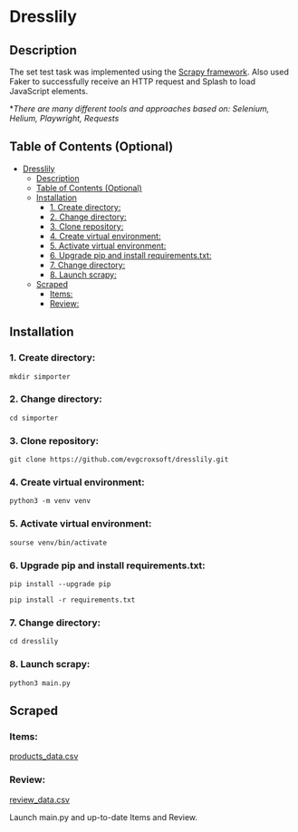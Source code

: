 # Dresslily

## Description

The set test task was implemented using the [Scrapy framework](https://scrapy.org/). Also used Faker to successfully receive an HTTP request and Splash to load JavaScript elements.

**There are many different tools and approaches based on:
Selenium, Helium, Playwright, Requests*

## Table of Contents (Optional)

- [Dresslily](#dresslily)
  - [Description](#description)
  - [Table of Contents (Optional)](#table-of-contents-optional)
  - [Installation](#installation)
    - [1. Create directory:](#1-create-directory)
    - [2. Change directory:](#2-change-directory)
    - [3. Clone repository:](#3-clone-repository)
    - [4. Create virtual environment:](#4-create-virtual-environment)
    - [5. Activate virtual environment:](#5-activate-virtual-environment)
    - [6. Upgrade pip and install requirements.txt:](#6-upgrade-pip-and-install-requirementstxt)
    - [7. Change directory:](#7-change-directory)
    - [8. Launch scrapy:](#8-launch-scrapy)
  - [Scraped](#scraped)
    - [Items:](#items)
    - [Review:](#review)

## Installation

### 1. Create directory:
```
mkdir simporter
```
### 2. Change directory:
```
cd simporter
```
### 3. Clone repository:
```
git clone https://github.com/evgcroxsoft/dresslily.git
```
### 4. Create virtual environment:
```
python3 -m venv venv
```
### 5. Activate virtual environment:
```
sourse venv/bin/activate
```
### 6. Upgrade pip and install requirements.txt:
```
pip install --upgrade pip
```
```
pip install -r requirements.txt
```
### 7. Change directory:
```
cd dresslily
```
### 8. Launch scrapy:
```
python3 main.py
```

## Scraped


### Items: 
[products_data.csv](products_data.csv)

### Review: 
[review_data.csv](reviews_data.csv)

Launch main.py and up-to-date Items and Review.
